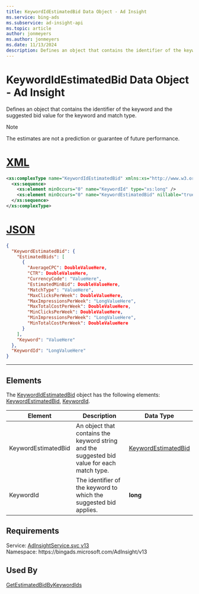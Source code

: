 ```yaml
---
title: KeywordIdEstimatedBid Data Object - Ad Insight
ms.service: bing-ads
ms.subservice: ad-insight-api
ms.topic: article
author: jonmeyers
ms.author: jonmeyers
ms.date: 11/13/2024
description: Defines an object that contains the identifier of the keyword and the suggested bid value for the keyword and match type.
---
```

# KeywordIdEstimatedBid Data Object - Ad Insight
Defines an object that contains the identifier of the keyword and the suggested bid value for the keyword and match type.

> [!NOTE]
> The estimates are not a prediction or guarantee of future performance.

# [XML](#tab/xml)

```xml
<xs:complexType name="KeywordIdEstimatedBid" xmlns:xs="http://www.w3.org/2001/XMLSchema">
  <xs:sequence>
    <xs:element minOccurs="0" name="KeywordId" type="xs:long" />
    <xs:element minOccurs="0" name="KeywordEstimatedBid" nillable="true" type="tns:KeywordEstimatedBid" />
  </xs:sequence>
</xs:complexType>
```

# [JSON](#tab/json)

```json
{
  "KeywordEstimatedBid": {
    "EstimatedBids": [
      {
        "AverageCPC": DoubleValueHere,
        "CTR": DoubleValueHere,
        "CurrencyCode": "ValueHere",
        "EstimatedMinBid": DoubleValueHere,
        "MatchType": "ValueHere",
        "MaxClicksPerWeek": DoubleValueHere,
        "MaxImpressionsPerWeek": "LongValueHere",
        "MaxTotalCostPerWeek": DoubleValueHere,
        "MinClicksPerWeek": DoubleValueHere,
        "MinImpressionsPerWeek": "LongValueHere",
        "MinTotalCostPerWeek": DoubleValueHere
      }
    ],
    "Keyword": "ValueHere"
  },
  "KeywordId": "LongValueHere"
}
```

-----

## <a name="elements"></a>Elements

The [KeywordIdEstimatedBid](keywordidestimatedbid.md) object has the following elements: [KeywordEstimatedBid](#keywordestimatedbid), [KeywordId](#keywordid).

|Element|Description|Data Type|
|-----------|---------------|-------------|
|<a name="keywordestimatedbid"></a>KeywordEstimatedBid|An object that contains the keyword string and the suggested bid value for each match type.|[KeywordEstimatedBid](keywordestimatedbid.md)|
|<a name="keywordid"></a>KeywordId|The identifier of the keyword to which the suggested bid applies.|**long**|

## Requirements
Service: [AdInsightService.svc v13](https://adinsight.api.bingads.microsoft.com/Api/Advertiser/AdInsight/v13/AdInsightService.svc)  
Namespace: https\://bingads.microsoft.com/AdInsight/v13  

## Used By
[GetEstimatedBidByKeywordIds](getestimatedbidbykeywordids.md)  
